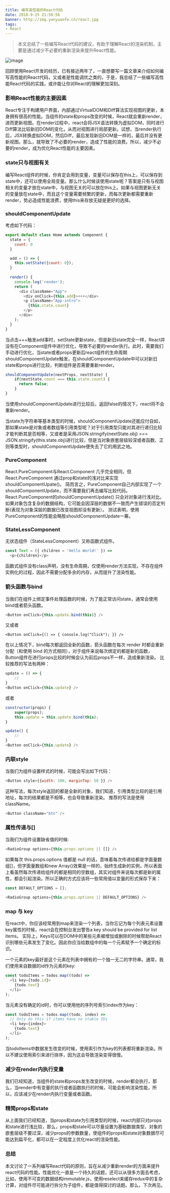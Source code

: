 ```yaml
---
title: 编写高性能的React代码
date: 2018-9-25 21:56:56
banner: http://img.yanyuanfe.cn/react.jpg
tags:
- React
---
```

> 本文总结了一些编写React代码的建议，有助于理解React的渲染机制，主要是通过减少不必要的重新渲染来提升React性能。

![image](http://img.yanyuanfe.cn/react.jpg)

<!--more-->

回顾使用React开发的经历，已有接近两年了，一直想要写一篇文章来介绍如何编写高性能的React代码，又或者是性能调优之类的，于是，我总结了一些编写高性能React代码的实践，或许能让你对React的理解更加深刻。

### 影响React性能的主要因素
React专注于构建用户界面，内部通过VirtualDOM和Diff算法实现视图的更新，本身拥有很高的性能。当组件的state和props改变的时候，React就会重新render，进而更新视图。在render过程中，react会将JSX语法转换为虚拟DOM，同时进行Diff算法比较新旧DOM的变化，从而对视图进行局部更新。试想，当render执行后，JSX转换虚拟DOM，然后Diff，最后发现新旧DOM是一样的，最后并没有更新视图。那么，就导致了不必要的render，造成了性能的浪费。所以，减少不必要的render，成为优化React性能的主要因素。

### state只与视图有关
编写React组件的时候，你肯定会用到变量，变量可以保存在this上，可以保存到state中，还可以使用全局变量。那么什么时候该使用state呢？答案是只有与视图相关的变量才放在state中，与视图无关的可以放在this上。如果与视图更新无关的变量放在state中，而且这个变量需要频繁的更新，而每次更新都需要重新render，势必造成性能浪费，使用this来存放无疑是更好的选择。

### shouldComponentUpdate
考虑如下代码：

``` js
export default class Home extends Component {
  state = {
    count: 0
  }

  add = () => {
    this.setState({count: 0});
  }
  
  render() {
    console.log('render');
    return (
      <div className="App">
        <div onClick={this.add}>+++</div>
        <p className="App-intro">
          {this.state.count}
        </p>
      </div>
    );
  }
}
```
当点击+++触发add事时，setState更新state，但是新旧state完全一样，React并没有在Component组件中进行优化，导致不必要的render执行。此时，需要我们手动进行优化，当state或者props更新后react组件的生命周期shouldComponentUpdate触发，在shouldComponentUpdate中可以对新旧state和props进行比较，判断组件是否需要重新render。

``` js
shouldComponentUpdate(nextProps, nextState) {
    if(nextState.count === this.state.count) {
      return false;
    }
}
```
当使用shouldComponentUpdate进行比较后，返回false的情况下，react将不会重新render。

当state为字符串等基本类型的时候，shouldComponentUpdate还能应付自如，那如果state是对象或者数组等引用类型呢？对于引用类型只能对其进行递归比较才能判断其是否相等，又或者是采用JSON.stringify(nextState.obj) === JSON.stringify(this.state.obj)进行比较，但是当对象嵌套层级较深或者函数、正则等类型时，shouldComponentUpdate便失去了它的用武之地。

### PureComponent
React.PureComponent与React.Component 几乎完全相同，但React.PureComponent 通过prop和state的浅对比来实现 shouldComponentUpate()。
简而言之，PureComponent自己内部实现了一个shouldComponentUpdate，而不需要我们再去编写比较代码。
React.PureComponent的shouldComponentUpdate() 只会对对象进行浅对比。如果对象包含复杂的数据结构，它可能会因深层的数据不一致而产生错误的否定判断(表现为对象深层的数据已改变视图却没有更新）。
测试表明，使用PureComponent的性能会略胜shouldComponentUpdate一筹。


### StateLessComponent
无状态组件（StateLessComponent）又称函数式组件。

``` js
const Text = ({ children = 'Hello World!' }) =>
  <p>{children}</p>
```
函数式组件没有class声明，没有生命周期，仅使用render方法实现，不存在组件实例化的过程，因此不需要分配多余的内存，从而提升了渲染性能。


### 箭头函数与bind
当我们在组件上绑定事件处理函数的时候，为了能正常访问state，通常会使用bind或者箭头函数。

```js
<Button onClick={this.update.bind(this)} />
```
又或者

```
<Button onClick={() => { console.log("Click"); }} />
```

在以上情况下，bind每次都返回全新的函数，箭头函数在每次 render 时都会重新分配（和使用 bind 的方式相同），对于组件来说每次绑定的都是新的函数，Button组件在进行props比较的时候会认为前后props不一样，造成重新渲染。
比较推荐的写法有两种：

``` js
update = () => {
    //
}
<Button onClick={this.update} />
```
或者
``` js
constructor(props) {
    super(props);
    this.update = this.update.bind(this);
}

update() {
    //
}
<Button onClick={this.update} />
```

### 内联style
当我们为组件设置样式的时候，可能会写出如下代码：


``` js
<Button style={{width: 100, marginTop: 50 }} />
```
这种写法，每次style返回的都是全新的对象，我们知道，引用类型比较的是引用地址，每次的结果都是不相等，也会导致重新渲染。
推荐的写法是使用className。
```js
<Button className="btn" />
```

### 属性传递与[]

当我们为组件设置缺省值的时候:

``` js
<RadioGroup options={this.props.options || []} />
```

如果每次 this.props.options 值都是 null 的话，意味着每次传递给<RadioGroup />都是字面量数组[]，但字面量数组和new Array()效果是一样的，始终生成新的实例，所以表面上看虽然每次传递给组件的都是相同的空数组，其实对组件来说每次都是新的属性，都会引起渲染。所以正确的方式应该将一些常用值以变量的形式保存下来：

``` js
const DEFAULT_OPTIONS = [];

<RadioGroup options={this.props.options || DEFAULT_OPTIONS} />
```

### map 与 key
在react中，你应该经常用到map来渲染一个列表，当你忘记为每个列表元素设置key属性的时候，react会在控制台发出警告a key should be provided for list items。
实际上，Keys可以在DOM中的某些元素被增加或删除的时候帮助React识别哪些元素发生了变化。因此你应当给数组中的每一个元素赋予一个确定的标识。

一个元素的key最好是这个元素在列表中拥有的一个独一无二的字符串。通常，我们使用来自数据的id作为元素的key:

``` js
const todoItems = todos.map((todo) =>
  <li key={todo.id}>
    {todo.text}
  </li>
);
```

当元素没有确定的id时，你可以使用他的序列号索引index作为key：

``` js
const todoItems = todos.map((todo, index) =>
  // Only do this if items have no stable IDs
  <li key={index}>
    {todo.text}
  </li>
);
```
当todoItems中数据发生改变的时候，使用索引作为key的列表都将重新渲染。所以不建议使用索引来进行排序，因为这会导致渲染变得很慢。

### 减少在render内执行变量

我们已经知道，当组件的state和props发生改变的时候，render都会执行，那么，当render中有变量的执行或者函数执行的时候，可能会影响渲染性能，所以，应该减少在render内执行变量或者函数。

### 精简props和state
从上面我们已经知道，当props和state为引用类型的时候，react内部只对props和state进行浅比较，那么，props和state可以尽量设置为基础数据类型，对象的嵌套层级不要过深，减少props的参数数量，使组件的props和state对象数据尽可能达到扁平化，都可以在一定程度上优化react的渲染性能。

### 总结

本文讨论了一系列编写React代码的原则，旨在从减少重新render的方面来提升react代码的性能。性能优化一直是一个持久的话题，还可以从很多方面去考虑，比如，使用不可变的数据结构immutable.js，使用reselect来缓存redux中的复杂计算，对组件尽可能进行拆分为子组件，都是值得探讨的话题。那么，下次再见。
